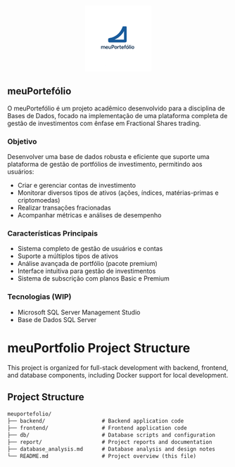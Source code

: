 <p align="center">
  <img src="report/img/meu_portefolio_logo.png" alt="meuPortefólio Logo" width="150"/>
</p>

## meuPortefólio

O meuPortefólio é um projeto acadêmico desenvolvido para a disciplina de Bases de Dados, focado na implementação de uma plataforma completa de gestão de investimentos com ênfase em Fractional Shares trading.

###  Objetivo
Desenvolver uma base de dados robusta e eficiente que suporte uma plataforma de gestão de portfólios de investimento, permitindo aos usuários:
- Criar e gerenciar contas de investimento
- Monitorar diversos tipos de ativos (ações, índices, matérias-primas e criptomoedas)
- Realizar transações fracionadas
- Acompanhar métricas e análises de desempenho

### Características Principais
- Sistema completo de gestão de usuários e contas
- Suporte a múltiplos tipos de ativos
- Análise avançada de portfólio (pacote premium)
- Interface intuitiva para gestão de investimentos
- Sistema de subscrição com planos Basic e Premium

###  Tecnologias (WIP)
- Microsoft SQL Server Management Studio
- Base de Dados SQL Server

# meuPortfolio Project Structure

This project is organized for full-stack development with backend, frontend, and database components, including Docker support for local development.

## Project Structure

```
meuportefolio/
├── backend/                  # Backend application code
├── frontend/                 # Frontend application code
├── db/                       # Database scripts and configuration
├── report/                   # Project reports and documentation
├── database_analysis.md      # Database analysis and design notes
└── README.md                 # Project overview (this file)
```




